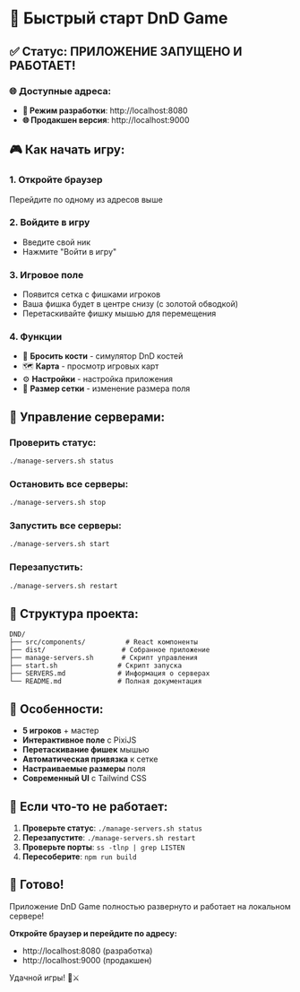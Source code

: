 # 🚀 Быстрый старт DnD Game

## ✅ Статус: ПРИЛОЖЕНИЕ ЗАПУЩЕНО И РАБОТАЕТ!

### 🌐 Доступные адреса:

- **📱 Режим разработки**: http://localhost:8080
- **🌐 Продакшен версия**: http://localhost:9000

## 🎮 Как начать игру:

### 1. Откройте браузер
Перейдите по одному из адресов выше

### 2. Войдите в игру
- Введите свой ник
- Нажмите "Войти в игру"

### 3. Игровое поле
- Появится сетка с фишками игроков
- Ваша фишка будет в центре снизу (с золотой обводкой)
- Перетаскивайте фишку мышью для перемещения

### 4. Функции
- 🎲 **Бросить кости** - симулятор DnD костей
- 🗺️ **Карта** - просмотр игровых карт
- ⚙️ **Настройки** - настройка приложения
- 📏 **Размер сетки** - изменение размера поля

## 🔧 Управление серверами:

### Проверить статус:
```bash
./manage-servers.sh status
```

### Остановить все серверы:
```bash
./manage-servers.sh stop
```

### Запустить все серверы:
```bash
./manage-servers.sh start
```

### Перезапустить:
```bash
./manage-servers.sh restart
```

## 📁 Структура проекта:

```
DND/
├── src/components/          # React компоненты
├── dist/                   # Собранное приложение
├── manage-servers.sh       # Скрипт управления
├── start.sh               # Скрипт запуска
├── SERVERS.md             # Информация о серверах
└── README.md              # Полная документация
```

## 🎯 Особенности:

- **5 игроков** + мастер
- **Интерактивное поле** с PixiJS
- **Перетаскивание фишек** мышью
- **Автоматическая привязка** к сетке
- **Настраиваемые размеры** поля
- **Современный UI** с Tailwind CSS

## 🚨 Если что-то не работает:

1. **Проверьте статус**: `./manage-servers.sh status`
2. **Перезапустите**: `./manage-servers.sh restart`
3. **Проверьте порты**: `ss -tlnp | grep LISTEN`
4. **Пересоберите**: `npm run build`

## 🎉 Готово!

Приложение DnD Game полностью развернуто и работает на локальном сервере!

**Откройте браузер и перейдите по адресу:**
- http://localhost:8080 (разработка)
- http://localhost:9000 (продакшен)

Удачной игры! 🎲⚔️

